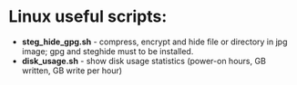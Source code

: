 #	Linux useful scripts:

* **steg_hide_gpg.sh** - compress, encrypt and hide file or directory in jpg image; gpg and steghide must to be installed.
* **disk_usage.sh** - show disk usage statistics (power-on hours, GB written, GB write per hour)

